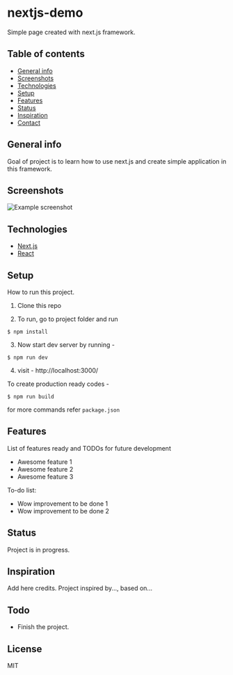 # nextjs-demo
Simple page created with next.js framework.

## Table of contents
* [General info](#general-info)
* [Screenshots](#screenshots)
* [Technologies](#technologies)
* [Setup](#setup)
* [Features](#features)
* [Status](#status)
* [Inspiration](#inspiration)
* [Contact](#contact)

## General info
Goal of project is to learn how to use next.js and create simple application in this framework.

## Screenshots
![Example screenshot](./img/screenshot.png)

## Technologies
* [Next.js](https://nextjs.org/)
* [React](https://reactjs.org/)

## Setup
How to run this project.

1. Clone this repo

2. To run, go to project folder and run

`$ npm install`

3. Now start dev server by running -

`$ npm run dev`

4. visit - http://localhost:3000/

To create production ready codes -

`$ npm run build`

for more commands refer `package.json`


## Features
List of features ready and TODOs for future development
* Awesome feature 1
* Awesome feature 2
* Awesome feature 3

To-do list:
* Wow improvement to be done 1
* Wow improvement to be done 2

## Status
Project is in progress.

## Inspiration
Add here credits. Project inspired by..., based on...

## Todo
* Finish the project.

## License
MIT